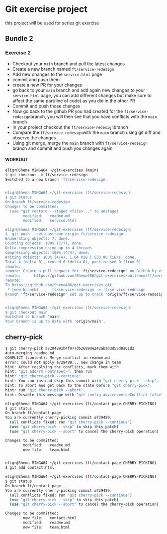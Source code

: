 # Git exercise project

this project will be used for series git exercise

## Bundle 2

### Exercise 2
- Checkout your `main` branch and pull the latest changes
- Create a new branch named `ft/service-redesign`
- Add new changes to the `service.html` page
- commit and push them
- create a new PR for your changes
- go back to your `main` branch and add again new changes to your `service.html` page, you can add different changes but make sure to affect the same part(line of code) as you did in the other PR
- Commit and push those changes
- Now go back to the github PR you had created for the `ft/service-redesign`branch, you will then see that you have conflicts with the `main` branch
- In your project checkout the `ft/service-redesign`branch
- Compare the `ft/service-redesign`with the `main` branch using git diff and observe the changes
- Using git merge, merge the `main` branch with `ft/service-redesign` branch and commit and push you changes again

#### WORKOUT
```bash  
eligr@Shema MINGW64 ~/git-exercises (main)
$ git checkout -b ft/service-redesign 
Switched to a new branch 'ft/service-redesign


eligr@Shema MINGW64 ~/git-exercises (ft/service-redesign)
$ git status
On branch ft/service-redesign
Changes to be committed:
  (use "git restore --staged <file>..." to unstage)
        modified:   readme.md
        modified:   service.html

eligr@Shema MINGW64 ~/git-exercises (ft/service-redesign)
$  git push --set-upstream origin ft/service-redesign
Enumerating objects: 7, done.
Counting objects: 100% (7/7), done.
Delta compression using up to 4 threads
Compressing objects: 100% (4/4), done.
Writing objects: 100% (4/4), 1.04 KiB | 533.00 KiB/s, done.
Total 4 (delta 0), reused 0 (delta 0), pack-reused 0 (from 0)
remote: 
remote: Create a pull request for 'ft/service-redesign' on GitHub by visiting:
remote:      https://github.com/Shema486/git-exercises/pull/new/ft/service-redesign
remote:
To https://github.com/Shema486/git-exercises.git
 * [new branch]      ft/service-redesign -> ft/service-redesign
branch 'ft/service-redesign' set up to track 'origin/ft/service-redesign'.


eligr@Shema MINGW64 ~/git-exercises (ft/service-redesign)
$ git checkout main
Switched to branch 'main'
Your branch is up to date with 'origin/main'.
```
## cherry-pick
```bash
$ git cherry-pick a7294891b4f077db26990e242abad3d58d8a61d2
Auto-merging readme.md
CONFLICT (content): Merge conflict in readme.md
error: could not apply a729489... new change in team
hint: After resolving the conflicts, mark them with
hint: "git add/rm <pathspec>", then run
hint: "git cherry-pick --continue".
hint: You can instead skip this commit with "git cherry-pick --skip".
hint: To abort and get back to the state before "git cherry-pick",
hint: run "git cherry-pick --abort".
hint: Disable this message with "git config advice.mergeConflict false"

eligr@Shema MINGW64 ~/git-exercises (ft/contact-page|CHERRY-PICKING)
$ git status
On branch ft/contact-page
You are currently cherry-picking commit a729489.
  (all conflicts fixed: run "git cherry-pick --continue")
  (use "git cherry-pick --skip" to skip this patch)
  (use "git cherry-pick --abort" to cancel the cherry-pick operation)

Changes to be committed:
        modified:   readme.md
        new file:   team.html


eligr@Shema MINGW64 ~/git-exercises (ft/contact-page|CHERRY-PICKING)
$ git add contact.html

eligr@Shema MINGW64 ~/git-exercises (ft/contact-page|CHERRY-PICKING)
$ git status
On branch ft/contact-page
You are currently cherry-picking commit a729489.
  (all conflicts fixed: run "git cherry-pick --continue")
  (use "git cherry-pick --skip" to skip this patch)
  (use "git cherry-pick --abort" to cancel the cherry-pick operation)

Changes to be committed:
        new file:   contact.html
        modified:   readme.md
        new file:   team.html
```